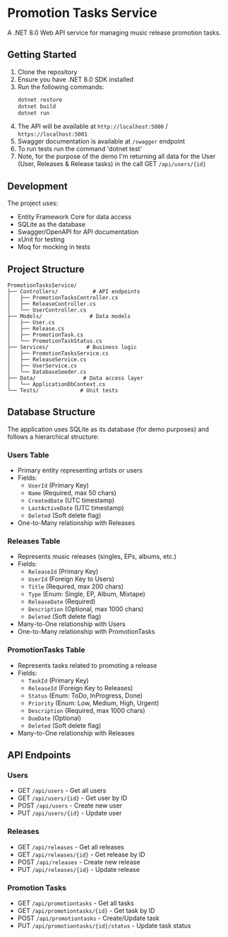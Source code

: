# Promotion Tasks Service

A .NET 8.0 Web API service for managing music release promotion tasks.

## Getting Started

1. Clone the repository
2. Ensure you have .NET 8.0 SDK installed
3. Run the following commands:
   ```bash
   dotnet restore
   dotnet build
   dotnet run
   ```
4. The API will be available at `http://localhost:5000` / `https://localhost:5001`
5. Swagger documentation is available at `/swagger` endpoint
6. To run tests run the command 'dotnet test'
7. Note, for the purpose of the demo I'm returning all data for the User (User, Releases & Release tasks) in the call
   GET `/api/users/{id}`

## Development

The project uses:

- Entity Framework Core for data access
- SQLite as the database
- Swagger/OpenAPI for API documentation
- xUnit for testing
- Moq for mocking in tests

## Project Structure

```
PromotionTasksService/
├── Controllers/           # API endpoints
│   ├── PromotionTasksController.cs
│   ├── ReleaseController.cs
│   └── UserController.cs
├── Models/               # Data models
│   ├── User.cs
│   ├── Release.cs
│   ├── PromotionTask.cs
│   └── PromotionTaskStatus.cs
├── Services/            # Business logic
│   ├── PromotionTasksService.cs
│   ├── ReleaseService.cs
│   ├── UserService.cs
│   └── DatabaseSeeder.cs
├── Data/               # Data access layer
│   └── ApplicationDbContext.cs
└── Tests/             # Unit tests
```

## Database Structure

The application uses SQLite as its database (for demo purposes) and follows a hierarchical structure:

### Users Table

- Primary entity representing artists or users
- Fields:
  - `UserId` (Primary Key)
  - `Name` (Required, max 50 chars)
  - `CreatedDate` (UTC timestamp)
  - `LastActiveDate` (UTC timestamp)
  - `Deleted` (Soft delete flag)
- One-to-Many relationship with Releases

### Releases Table

- Represents music releases (singles, EPs, albums, etc.)
- Fields:
  - `ReleaseId` (Primary Key)
  - `UserId` (Foreign Key to Users)
  - `Title` (Required, max 200 chars)
  - `Type` (Enum: Single, EP, Album, Mixtape)
  - `ReleaseDate` (Required)
  - `Description` (Optional, max 1000 chars)
  - `Deleted` (Soft delete flag)
- Many-to-One relationship with Users
- One-to-Many relationship with PromotionTasks

### PromotionTasks Table

- Represents tasks related to promoting a release
- Fields:
  - `TaskId` (Primary Key)
  - `ReleaseId` (Foreign Key to Releases)
  - `Status` (Enum: ToDo, InProgress, Done)
  - `Priority` (Enum: Low, Medium, High, Urgent)
  - `Description` (Required, max 1000 chars)
  - `DueDate` (Optional)
  - `Deleted` (Soft delete flag)
- Many-to-One relationship with Releases

## API Endpoints

### Users

- GET `/api/users` - Get all users
- GET `/api/users/{id}` - Get user by ID
- POST `/api/users` - Create new user
- PUT `/api/users/{id}` - Update user

### Releases

- GET `/api/releases` - Get all releases
- GET `/api/releases/{id}` - Get release by ID
- POST `/api/releases` - Create new release
- PUT `/api/releases/{id}` - Update release

### Promotion Tasks

- GET `/api/promotiontasks` - Get all tasks
- GET `/api/promotiontasks/{id}` - Get task by ID
- POST `/api/promotiontasks` - Create/Update task
- PUT `/api/promotiontasks/{id}/status` - Update task status
